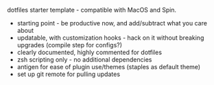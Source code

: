 dotfiles starter template - compatible with MacOS and Spin.

- starting point - be productive now, and add/subtract what you care about
- updatable, with customization hooks - hack on it without breaking upgrades (compile step for configs?)
- clearly documented, highly commented for dotfiles 
- zsh scripting only - no additional dependencies
- antigen for ease of plugin use/themes (staples as default theme)
- set up git remote for pulling updates